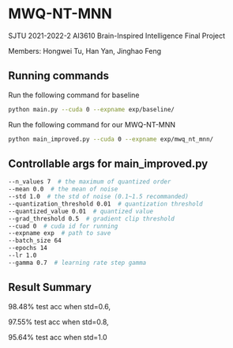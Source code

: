 # MWQ-NT-MNN
SJTU 2021-2022-2 AI3610 Brain-Inspired Intelligence Final Project

Members: Hongwei Tu, Han Yan, Jinghao Feng

## Running commands

Run the following command for  baseline

```bash
python main.py --cuda 0 --expname exp/baseline/
```

Run the following command for our MWQ-NT-MNN

```bash
python main_improved.py --cuda 0 --expname exp/mwq_nt_mnn/
```

## Controllable args for main_improved.py

```bash
--n_values 7  # the maximum of quantized order
--mean 0.0  # the mean of noise
--std 1.0  # the std of noise (0.1~1.5 recommanded)
--quantization_threshold 0.01  # quantization threshold
--quantized_value 0.01  # quantized value
--grad_threshold 0.5  # gradient clip threshold
--cuad 0  # cuda id for running
--expname exp  # path to save
--batch_size 64
--epochs 14
--lr 1.0
--gamma 0.7  # learning rate step gamma
```

## Result Summary

98.48% test acc when std=0.6,

97.55% test acc when std=0.8,

95.64% test acc when std=1.0
